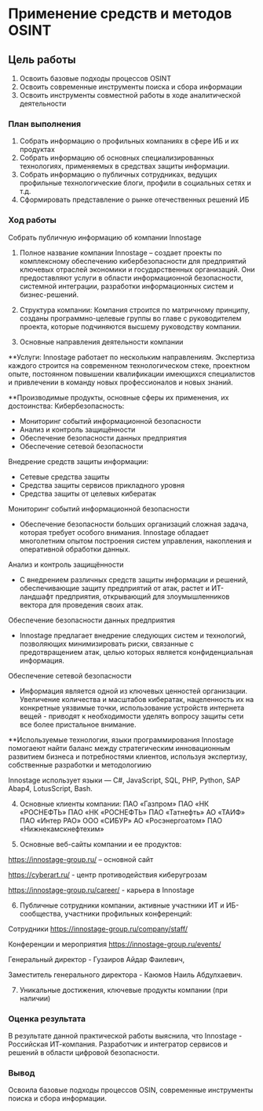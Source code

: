 # Применение средств и методов OSINT

## Цель работы

1. Освоить базовые подходы процессов OSINT
2. Освоить современные инструменты поиска и сбора информации
3. Освоить инструменты совместной работы в ходе аналитической деятельности

### План выполнения

1. Собрать информацию о профильных компаниях в сфере ИБ и их продуктах
2. Собрать информацию об основных специализированных технологиях, применяемых в средствах защиты информации.
3. Собрать информацию о публичных сотрудниках, ведущих профильные технологические блоги, профили в социальных сетях и т.д.
4. Сформировать представление о рынке отечественных решений ИБ

### Ход работы

Собрать публичную информацию об компании Innostage

1. Полное название компании
Innostage – создает проекты по комплексному обеспечению кибербезопасности для предприятий ключевых отраслей экономики и государственных организаций. Они предоставляют услуги в области информационной безопасности, системной интеграции, разработки информационных систем и бизнес-решений.

2. Структура компании:
Компания строится по матричному принципу, созданы программно-целевые группы во главе с руководителем проекта, которые подчиняются высшему руководству компании.

3. Основные направления деятельности компании

**Услуги: Innostage работает по нескольким направлениям. Экспертиза каждого строится на современном технологическом стеке, проектном опыте, постоянном повышении квалификации имеющихся специалистов и привлечении в команду новых профессионалов и новых знаний.

**Производимые продукты, основные сферы их применения, их достоинства:
Кибербезопасность:
- Мониторинг событий информационной безопасности
- Анализ и контроль защищённости
- Обеспечение безопасности данных предприятия
- Обеспечение сетевой безопасности

Внедрение средств защиты информации:
- Сетевые средства защиты
- Средства защиты сервисов прикладного уровня
- Средства защиты от целевых кибератак

Мониторинг событий информационной безопасности
- Обеспечение безопасности больших организаций сложная задача, которая требует особого внимания. Innostage обладает многолетним опытом построения систем управления, накопления и оперативной обработки данных.

Анализ и контроль защищённости
- С внедрением различных средств защиты информации и решений, обеспечивающие защиту предприятий от атак, растет и ИТ-ландшафт предприятия, открывающий для злоумышленников вектора для проведения своих атак.

Обеспечение безопасности данных предприятия
- Innostage предлагает внедрение следующих систем и технологий, позволяющих минимизировать риски, связанные с предотвращением атак, целью которых является конфиденциальная информация.

Обеспечение сетевой безопасности
- Информация является одной из ключевых ценностей организации. Увеличение количества и масштабов кибератак, нацеленность их на конкретные уязвимые точки, использование устройств интернета вещей - приводят к необходимости уделять вопросу защиты сети все более пристальное внимание.


**Используемые технологии, языки программирования
 Innostage помогаеют найти баланс между стратегическим инновационным развитием бизнеса и потребностями клиентов, используя экспертизу, собственные разработки и методологиию

Innostage использует языки — C#, JavaScript, SQL, PHP, Python, SAP Abap4, LotusScript, Bash.

4. Основные клиенты компании:
ПАО «Газпром»
ПАО «НК «РОСНЕФТЬ» ПАО «НК «РОСНЕФТЬ»
ПАО «Татнефть» 
АО «ТАИФ» 
ПАО «Интер РАО»
ООО «СИБУР»
АО «Росэнергоатом»
ПАО «Нижнекамскнефтехим»

5. Основные веб-сайты компании и ее продуктов:

https://innostage-group.ru/ – основной сайт 

https://cyberart.ru/ - центр противодействия киберугрозам

https://innostage-group.ru/career/ - карьера в Innostage

6. Публичные сотрудники компании, активные участники ИТ и ИБ-сообщества, участники профильных конференций:

Сотрудники https://innostage-group.ru/company/staff/

Конференции и мероприятия https://innostage-group.ru/events/

Генеральный директор - Гузаиров Айдар Фаилевич,

Заместитель генерального директора - Каюмов Наиль Абдулхаевич.

7. Уникальные достижения, ключевые продукты компании (при наличии)


### Оценка результата

В результате данной практической работы выяснила, что Innostage - Российская ИТ-компания. Разработчик и интегратор сервисов и решений в области цифровой безопасности.

### Вывод

Освоила базовые подходы процессов OSIN, современные инструменты поиска и сбора информации.
